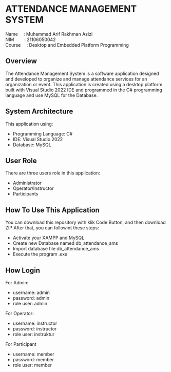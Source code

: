 # ATTENDANCE MANAGEMENT SYSTEM

Name   &emsp;: Muhammad Arif Rakhman Azizi <br>
NIM    &emsp;&emsp;: 21106050042 <br>
Course &emsp;: Desktop and Embedded Platform Programming <br>

## Overview
The Attendance Management System is a software application designed and developed to organize and manage attendance services for an organization or event. This application is created using a desktop platform built with Visual Studio 2022 IDE and programmed in the C# programming language and use MySQL for the Database.

## System Architecture
This application using:
- Programming Language: C#
- IDE: Visual Studio 2022
- Database: MySQL

## User Role
There are three users role in this application:
- Administrator
- Operator/Instructor
- Participants

## How To Use This Application
You can download this repository with klik Code Button, and then download ZIP
After that, you can followint these steps:
- Activate your XAMPP and MySQL
- Create new Database named db_attendance_ams
- Import database file db_attendance_ams
- Execute the program .exe

## How Login
For Admin:
- username: admin
- password: admin
- role user: admin

For Operator:
- username: instructor
- password: instructor
- role user: instruktur

For Participant
- username: member
- password: member
- role user: member


